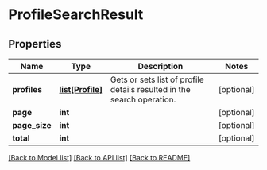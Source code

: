 # ProfileSearchResult

## Properties
Name | Type | Description | Notes
------------ | ------------- | ------------- | -------------
**profiles** | [**list[Profile]**](Profile.md) | Gets or sets list of profile details resulted in the search operation. | [optional] 
**page** | **int** |  | [optional] 
**page_size** | **int** |  | [optional] 
**total** | **int** |  | [optional] 

[[Back to Model list]](../README.md#documentation-for-models) [[Back to API list]](../README.md#documentation-for-api-endpoints) [[Back to README]](../README.md)


